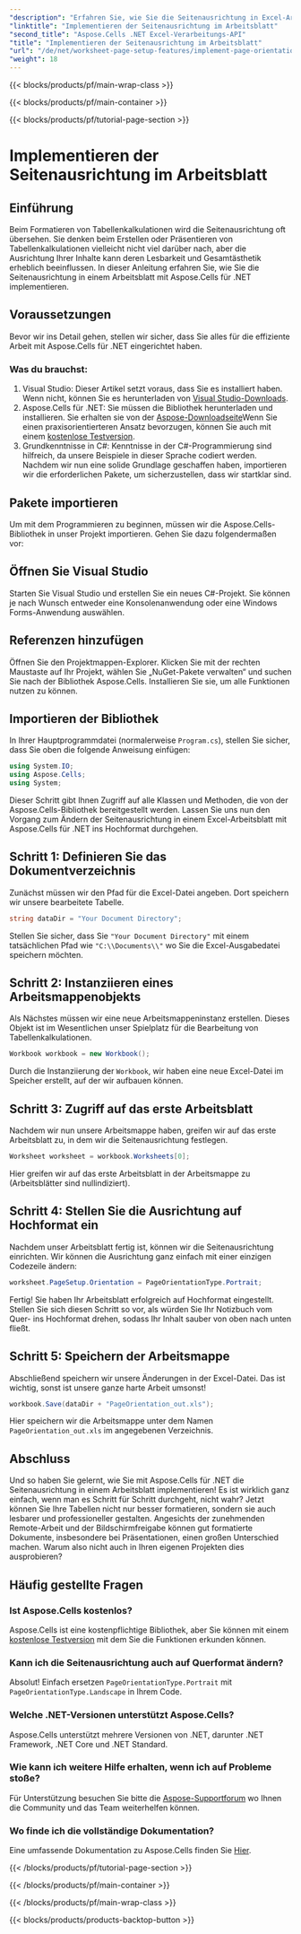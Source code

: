 ```yaml
---
"description": "Erfahren Sie, wie Sie die Seitenausrichtung in Excel-Arbeitsblättern mit Aspose.Cells für .NET festlegen. Einfache Schritt-für-Schritt-Anleitung für eine bessere Dokumentpräsentation."
"linktitle": "Implementieren der Seitenausrichtung im Arbeitsblatt"
"second_title": "Aspose.Cells .NET Excel-Verarbeitungs-API"
"title": "Implementieren der Seitenausrichtung im Arbeitsblatt"
"url": "/de/net/worksheet-page-setup-features/implement-page-orientation/"
"weight": 18
---
```


{{< blocks/products/pf/main-wrap-class >}}

{{< blocks/products/pf/main-container >}}

{{< blocks/products/pf/tutorial-page-section >}}

# Implementieren der Seitenausrichtung im Arbeitsblatt

## Einführung
Beim Formatieren von Tabellenkalkulationen wird die Seitenausrichtung oft übersehen. Sie denken beim Erstellen oder Präsentieren von Tabellenkalkulationen vielleicht nicht viel darüber nach, aber die Ausrichtung Ihrer Inhalte kann deren Lesbarkeit und Gesamtästhetik erheblich beeinflussen. In dieser Anleitung erfahren Sie, wie Sie die Seitenausrichtung in einem Arbeitsblatt mit Aspose.Cells für .NET implementieren.
## Voraussetzungen
Bevor wir ins Detail gehen, stellen wir sicher, dass Sie alles für die effiziente Arbeit mit Aspose.Cells für .NET eingerichtet haben.
### Was du brauchst:
1. Visual Studio: Dieser Artikel setzt voraus, dass Sie es installiert haben. Wenn nicht, können Sie es herunterladen von [Visual Studio-Downloads](https://visualstudio.microsoft.com/vs/).
2. Aspose.Cells für .NET: Sie müssen die Bibliothek herunterladen und installieren. Sie erhalten sie von der [Aspose-Downloadseite](https://releases.aspose.com/cells/net/)Wenn Sie einen praxisorientierteren Ansatz bevorzugen, können Sie auch mit einem [kostenlose Testversion](https://releases.aspose.com/).
3. Grundkenntnisse in C#: Kenntnisse in der C#-Programmierung sind hilfreich, da unsere Beispiele in dieser Sprache codiert werden.
Nachdem wir nun eine solide Grundlage geschaffen haben, importieren wir die erforderlichen Pakete, um sicherzustellen, dass wir startklar sind.
## Pakete importieren
Um mit dem Programmieren zu beginnen, müssen wir die Aspose.Cells-Bibliothek in unser Projekt importieren. Gehen Sie dazu folgendermaßen vor:
## Öffnen Sie Visual Studio 
Starten Sie Visual Studio und erstellen Sie ein neues C#-Projekt. Sie können je nach Wunsch entweder eine Konsolenanwendung oder eine Windows Forms-Anwendung auswählen.
## Referenzen hinzufügen
Öffnen Sie den Projektmappen-Explorer. Klicken Sie mit der rechten Maustaste auf Ihr Projekt, wählen Sie „NuGet-Pakete verwalten“ und suchen Sie nach der Bibliothek Aspose.Cells. Installieren Sie sie, um alle Funktionen nutzen zu können.
## Importieren der Bibliothek 
In Ihrer Hauptprogrammdatei (normalerweise `Program.cs`), stellen Sie sicher, dass Sie oben die folgende Anweisung einfügen:
```csharp
using System.IO;
using Aspose.Cells;
using System;
```
Dieser Schritt gibt Ihnen Zugriff auf alle Klassen und Methoden, die von der Aspose.Cells-Bibliothek bereitgestellt werden.
Lassen Sie uns nun den Vorgang zum Ändern der Seitenausrichtung in einem Excel-Arbeitsblatt mit Aspose.Cells für .NET ins Hochformat durchgehen.
## Schritt 1: Definieren Sie das Dokumentverzeichnis
Zunächst müssen wir den Pfad für die Excel-Datei angeben. Dort speichern wir unsere bearbeitete Tabelle.
```csharp
string dataDir = "Your Document Directory";
```
Stellen Sie sicher, dass Sie `"Your Document Directory"` mit einem tatsächlichen Pfad wie `"C:\\Documents\\"` wo Sie die Excel-Ausgabedatei speichern möchten.
## Schritt 2: Instanziieren eines Arbeitsmappenobjekts
Als Nächstes müssen wir eine neue Arbeitsmappeninstanz erstellen. Dieses Objekt ist im Wesentlichen unser Spielplatz für die Bearbeitung von Tabellenkalkulationen.
```csharp
Workbook workbook = new Workbook();
```
Durch die Instanziierung der `Workbook`, wir haben eine neue Excel-Datei im Speicher erstellt, auf der wir aufbauen können.
## Schritt 3: Zugriff auf das erste Arbeitsblatt
Nachdem wir nun unsere Arbeitsmappe haben, greifen wir auf das erste Arbeitsblatt zu, in dem wir die Seitenausrichtung festlegen. 
```csharp
Worksheet worksheet = workbook.Worksheets[0];
```
Hier greifen wir auf das erste Arbeitsblatt in der Arbeitsmappe zu (Arbeitsblätter sind nullindiziert). 
## Schritt 4: Stellen Sie die Ausrichtung auf Hochformat ein
Nachdem unser Arbeitsblatt fertig ist, können wir die Seitenausrichtung einrichten. Wir können die Ausrichtung ganz einfach mit einer einzigen Codezeile ändern:
```csharp
worksheet.PageSetup.Orientation = PageOrientationType.Portrait;
```
Fertig! Sie haben Ihr Arbeitsblatt erfolgreich auf Hochformat eingestellt. Stellen Sie sich diesen Schritt so vor, als würden Sie Ihr Notizbuch vom Quer- ins Hochformat drehen, sodass Ihr Inhalt sauber von oben nach unten fließt.
## Schritt 5: Speichern der Arbeitsmappe
Abschließend speichern wir unsere Änderungen in der Excel-Datei. Das ist wichtig, sonst ist unsere ganze harte Arbeit umsonst!
```csharp
workbook.Save(dataDir + "PageOrientation_out.xls");
```
Hier speichern wir die Arbeitsmappe unter dem Namen `PageOrientation_out.xls` im angegebenen Verzeichnis.
## Abschluss
Und so haben Sie gelernt, wie Sie mit Aspose.Cells für .NET die Seitenausrichtung in einem Arbeitsblatt implementieren! Es ist wirklich ganz einfach, wenn man es Schritt für Schritt durchgeht, nicht wahr? Jetzt können Sie Ihre Tabellen nicht nur besser formatieren, sondern sie auch lesbarer und professioneller gestalten.
Angesichts der zunehmenden Remote-Arbeit und der Bildschirmfreigabe können gut formatierte Dokumente, insbesondere bei Präsentationen, einen großen Unterschied machen. Warum also nicht auch in Ihren eigenen Projekten dies ausprobieren? 
## Häufig gestellte Fragen
### Ist Aspose.Cells kostenlos?
Aspose.Cells ist eine kostenpflichtige Bibliothek, aber Sie können mit einem [kostenlose Testversion](https://releases.aspose.com/) mit dem Sie die Funktionen erkunden können.
### Kann ich die Seitenausrichtung auch auf Querformat ändern?
Absolut! Einfach ersetzen `PageOrientationType.Portrait` mit `PageOrientationType.Landscape` in Ihrem Code.
### Welche .NET-Versionen unterstützt Aspose.Cells?
Aspose.Cells unterstützt mehrere Versionen von .NET, darunter .NET Framework, .NET Core und .NET Standard.
### Wie kann ich weitere Hilfe erhalten, wenn ich auf Probleme stoße?
Für Unterstützung besuchen Sie bitte die [Aspose-Supportforum](https://forum.aspose.com/c/cells/9) wo Ihnen die Community und das Team weiterhelfen können.
### Wo finde ich die vollständige Dokumentation?
Eine umfassende Dokumentation zu Aspose.Cells finden Sie [Hier](https://reference.aspose.com/cells/net/).


{{< /blocks/products/pf/tutorial-page-section >}}

{{< /blocks/products/pf/main-container >}}

{{< /blocks/products/pf/main-wrap-class >}}

{{< blocks/products/products-backtop-button >}}